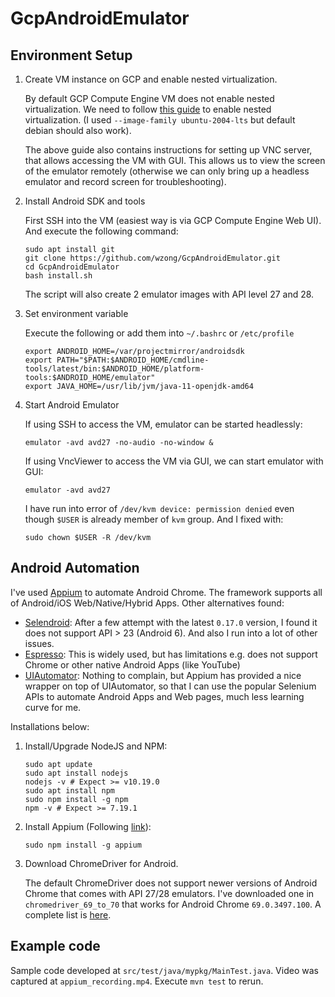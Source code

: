 # GcpAndroidEmulator

## Environment Setup

1. Create VM instance on GCP and enable nested virtualization.

    By default GCP
    Compute Engine VM does not enable nested virtualization. We need to follow
    [this guide](https://cloud.google.com/community/tutorials/setting-up-an-android-development-environment-on-compute-engine)
    to enable nested virtualization. (I used `--image-family ubuntu-2004-lts`
    but default debian should also work).

    The above guide also contains instructions for setting up VNC server, that
    allows accessing the VM with GUI. This allows us to view the screen of the
    emulator remotely (otherwise we can only bring up a headless emulator and
    record screen for troubleshooting).

2. Install Android SDK and tools

    First SSH into the VM (easiest way is via GCP Compute Engine Web UI).
    And execute the following command:

    ```shell
    sudo apt install git
    git clone https://github.com/wzong/GcpAndroidEmulator.git
    cd GcpAndroidEmulator
    bash install.sh
    ```

    The script will also create 2 emulator images with API level 27 and 28.

3. Set environment variable

    Execute the following or add them into `~/.bashrc` or `/etc/profile`

    ```shell
    export ANDROID_HOME=/var/projectmirror/androidsdk
    export PATH="$PATH:$ANDROID_HOME/cmdline-tools/latest/bin:$ANDROID_HOME/platform-tools:$ANDROID_HOME/emulator"
    export JAVA_HOME=/usr/lib/jvm/java-11-openjdk-amd64
    ```

4. Start Android Emulator

    If using SSH to access the VM, emulator can be started headlessly:

    ```shell
    emulator -avd avd27 -no-audio -no-window &
    ```

    If using VncViewer to access the VM via GUI, we can start emulator with GUI:

    ```shell
    emulator -avd avd27
    ```

    I have run into error of `/dev/kvm device: permission denied` even though
    `$USER` is already member of `kvm` group. And I fixed with:

    ```shell
    sudo chown $USER -R /dev/kvm
    ```

## Android Automation

I've used [Appium](https://appium.io/) to automate Android Chrome. The framework
supports all of Android/iOS Web/Native/Hybrid Apps. Other alternatives found:

* [Selendroid](http://selendroid.io/): After a few attempt with the latest
  `0.17.0` version, I found it does not support API > 23 (Android 6). And
  also I run into a lot of other issues.
* [Espresso](https://developer.android.com/training/testing/espresso): This is
  widely used, but has limitations e.g. does not support Chrome or other native
  Android Apps (like YouTube)
* [UIAutomator](https://developer.android.com/training/testing/ui-automator):
  Nothing to complain, but Appium has provided a nice wrapper on top of
  UIAutomator, so that I can use the popular Selenium APIs to automate
  Android Apps and Web pages, much less learning curve for me.

Installations below:

  1. Install/Upgrade NodeJS and NPM:

      ```shell
      sudo apt update
      sudo apt install nodejs
      nodejs -v # Expect >= v10.19.0
      sudo apt install npm
      sudo npm install -g npm
      npm -v # Expect >= 7.19.1
      ```

  2. Install Appium (Following [link](https://appium.io/docs/en/about-appium/getting-started)):

      ```shell
      sudo npm install -g appium
      ```

  3. Download ChromeDriver for Android.

      The default ChromeDriver does not support newer versions of Android
      Chrome that comes with API 27/28 emulators. I've downloaded one in
      `chromedriver_69_to_70` that works for Android Chrome `69.0.3497.100`.
      A complete list is [here](https://chromedriver.chromium.org/downloads).

## Example code

Sample code developed at `src/test/java/mypkg/MainTest.java`. Video was
captured at `appium_recording.mp4`. Execute `mvn test` to rerun.
